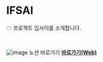 # IFSAI
☁ 프로젝트 입사이를 소개합니다.

<br />

![image](https://github.com/location132/IFSAI/assets/132702102/ab4a1dcf-468c-434f-8197-9d32cd519ce2)
노션 바로가기 [**바로가기(Web)**](https://github.com/goorm-fullstack/Introduce3355)
